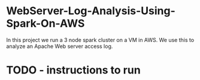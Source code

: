 # WebServer-Log-Analysis-Using-Spark-On-AWS
In this project we run a 3 node spark cluster on a VM in AWS. We use this to analyze an Apache Web server access log. 

# TODO - instructions to run
